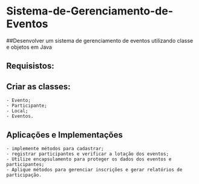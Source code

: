 # Sistema-de-Gerenciamento-de-Eventos
##Desenvolver um sistema de gerenciamento de eventos utilizando classe e objetos em Java

## Requisistos:
  ## Criar as classes:
    - Evento;
    - Participante;
    - Local; 
    - Eventos.
  ## Aplicações e Implementações
    - implemente métodos para cadastrar;
    - registrar participantes e verificar a lotação dos eventos;
    - Utilize encapsulamento para proteger os dados dos eventos e participantes;
    - Aplique métodos para gerenciar inscrições e gerar relatórios de participação.
